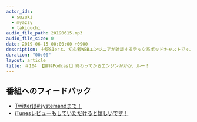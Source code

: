 ```yaml
---
actor_ids:
  - suzuki
  - myazzy
  - takiguchi
audio_file_path: 20190615.mp3
audio_file_size: 0
date: 2019-06-15 00:00:00 +0900
description: 中堅SIerと、初心者WEBエンジニアが雑談するテック系ポッドキャストです。
duration: "00:00"
layout: article
title: ＃104 【無料Podcast】終わってからエンジンがかか、ルー！
---
```

## 番組へのフィードバック
* [Twitterは#systemandまで！](https://twitter.com/search?q=%23systemand)
* [iTunesレビューもしていただけると嬉しいです！](https://itunes.apple.com/jp/podcast/systemand-online/id1205168408?mt=2)

